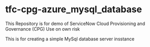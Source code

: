 # tfc-cpg-azure_mysql_database
This Repository is for demo of ServiceNow Cloud Provisioning and Governance (CPG)
Use on own risk

This is for creating a simple MySql database server insstance
